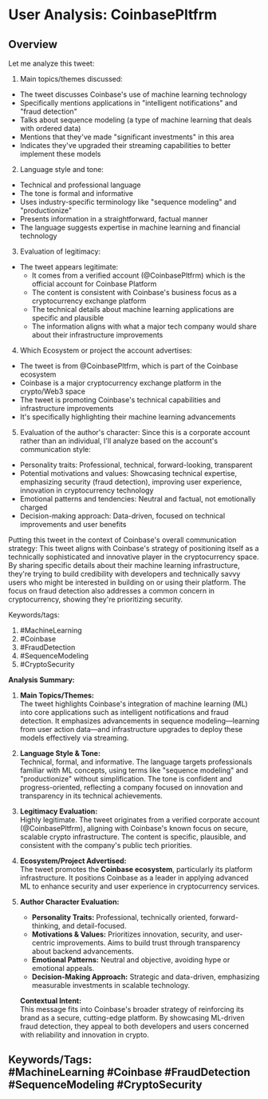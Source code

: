 # User Analysis: CoinbasePltfrm

## Overview

<think>
Let me analyze this tweet:

1. Main topics/themes discussed:
- The tweet discusses Coinbase's use of machine learning technology
- Specifically mentions applications in "intelligent notifications" and "fraud detection"
- Talks about sequence modeling (a type of machine learning that deals with ordered data)
- Mentions that they've made "significant investments" in this area
- Indicates they've upgraded their streaming capabilities to better implement these models

2. Language style and tone:
- Technical and professional language
- The tone is formal and informative
- Uses industry-specific terminology like "sequence modeling" and "productionize"
- Presents information in a straightforward, factual manner
- The language suggests expertise in machine learning and financial technology

3. Evaluation of legitimacy:
- The tweet appears legitimate:
  - It comes from a verified account (@CoinbasePltfrm) which is the official account for Coinbase Platform
  - The content is consistent with Coinbase's business focus as a cryptocurrency exchange platform
  - The technical details about machine learning applications are specific and plausible
  - The information aligns with what a major tech company would share about their infrastructure improvements

4. Which Ecosystem or project the account advertises:
- The tweet is from @CoinbasePltfrm, which is part of the Coinbase ecosystem
- Coinbase is a major cryptocurrency exchange platform in the crypto/Web3 space
- The tweet is promoting Coinbase's technical capabilities and infrastructure improvements
- It's specifically highlighting their machine learning advancements

5. Evaluation of the author's character:
Since this is a corporate account rather than an individual, I'll analyze based on the account's communication style:

- Personality traits: Professional, technical, forward-looking, transparent
- Potential motivations and values: Showcasing technical expertise, emphasizing security (fraud detection), improving user experience, innovation in cryptocurrency technology
- Emotional patterns and tendencies: Neutral and factual, not emotionally charged
- Decision-making approach: Data-driven, focused on technical improvements and user benefits

Putting this tweet in the context of Coinbase's overall communication strategy:
This tweet aligns with Coinbase's strategy of positioning itself as a technically sophisticated and innovative player in the cryptocurrency space. By sharing specific details about their machine learning infrastructure, they're trying to build credibility with developers and technically savvy users who might be interested in building on or using their platform. The focus on fraud detection also addresses a common concern in cryptocurrency, showing they're prioritizing security.

Keywords/tags:
1. #MachineLearning
2. #Coinbase
3. #FraudDetection
4. #SequenceModeling
5. #CryptoSecurity
</think>

**Analysis Summary:**

1. **Main Topics/Themes:**  
   The tweet highlights Coinbase's integration of machine learning (ML) into core applications such as intelligent notifications and fraud detection. It emphasizes advancements in sequence modeling—learning from user action data—and infrastructure upgrades to deploy these models effectively via streaming.

2. **Language Style & Tone:**  
   Technical, formal, and informative. The language targets professionals familiar with ML concepts, using terms like "sequence modeling" and "productionize" without simplification. The tone is confident and progress-oriented, reflecting a company focused on innovation and transparency in its technical achievements.

3. **Legitimacy Evaluation:**  
   Highly legitimate. The tweet originates from a verified corporate account (@CoinbasePltfrm), aligning with Coinbase's known focus on secure, scalable crypto infrastructure. The content is specific, plausible, and consistent with the company's public tech priorities.

4. **Ecosystem/Project Advertised:**  
   The tweet promotes the **Coinbase ecosystem**, particularly its platform infrastructure. It positions Coinbase as a leader in applying advanced ML to enhance security and user experience in cryptocurrency services.

5. **Author Character Evaluation:**  
   - **Personality Traits:** Professional, technically oriented, forward-thinking, and detail-focused.  
   - **Motivations & Values:** Prioritizes innovation, security, and user-centric improvements. Aims to build trust through transparency about backend advancements.  
   - **Emotional Patterns:** Neutral and objective, avoiding hype or emotional appeals.  
   - **Decision-Making Approach:** Strategic and data-driven, emphasizing measurable investments in scalable technology.  

   **Contextual Intent:**  
   This message fits into Coinbase's broader strategy of reinforcing its brand as a secure, cutting-edge platform. By showcasing ML-driven fraud detection, they appeal to both developers and users concerned with reliability and innovation in crypto.

**Keywords/Tags:**  
#MachineLearning #Coinbase #FraudDetection #SequenceModeling #CryptoSecurity
---
